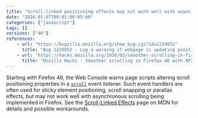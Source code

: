 ```yaml
---
title: "Scroll-linked positioning effects may not work well with async scrolling, console warns"
date: "2016-01-07T09:01:00-05:00"
categories: ["javascript"]
tags: []
versions: ["46"]
references:
    - url: "https://bugzilla.mozilla.org/show_bug.cgi?id=1229052"
      title: "Bug 1229052 - Log a warning if webpage is updating positioning properties during a scroll event listener"
    - url: "https://hacks.mozilla.org/2016/02/smoother-scrolling-in-firefox-46-with-apz/"
      title: "Mozilla Hacks - Smoother scrolling in Firefox 46 with APZ"
---
```

Starting with Firefox 46, the Web Console warns page scripts altering scroll positioning properties in a [`scroll`](https://developer.mozilla.org/docs/Web/Events/scroll) event listener. Such event handlers are often used for sticky element positioning, scroll snapping or parallax effects, but may not work well with asynchronous scrolling being implemented in Firefox. See the [Scroll-Linked Effects](https://developer.mozilla.org/docs/Mozilla/Performance/ScrollLinkedEffects) page on MDN for details and possible workarounds.
